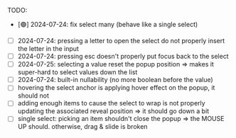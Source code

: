 TODO:

- [🟢] 2024-07-24: fix select many (behave like a single select)
- [ ] 2024-07-24: pressing a letter to open the select do not properly insert the letter in the input
- [ ] 2024-07-24: pressing esc doesn't properly put focus back to the select
- [ ] 2024-07-25: selecting a value reset the popup position => makes it super-hard to select values down the list
- [ ] 2024-07-24: built-in nullability (no more boolean before the value)
- [ ] hovering the select anchor is applying hover effect on the popup, it should not
- [ ] adding enough items to cause the select to wrap is not properly updating the associated reveal position => it should go down a bit
- [ ] single select: picking an item shouldn't close the popup => the MOUSE UP should. otherwise, drag & slide is broken